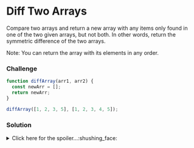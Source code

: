 # Diff Two Arrays

Compare two arrays and return a new array with any items only found in one of the two given arrays, but not both. In other words, return the symmetric difference of the two arrays.

Note: You can return the array with its elements in any order.

### Challenge

``` javascript 
function diffArray(arr1, arr2) {
  const newArr = [];
  return newArr;
}

diffArray([1, 2, 3, 5], [1, 2, 3, 4, 5]);
```

### Solution

<details>
  <summary>Click here for the spoiler...:shushing_face:</summary>

``` javascript 
function diffArray(arr1, arr2) {
const newArr = arr1.concat(arr2);
return newArr.filter((element) => {
  if (arr1.indexOf(element) === -1 || arr2.indexOf(element) === -1) {
    return element;
  }});
}

diffArray([1, 2, 3, 5], [1, 2, 3, 4, 5]); // returns [4]
diffArray([1, "calf", 3, "piglet"], [1, "calf", 3, 4]); // returns ["piglet", 4]
```
</details>
